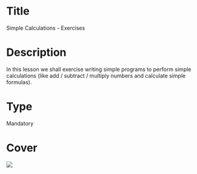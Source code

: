 # Title
Simple Calculations - Exercises

# Description
In this lesson we shall exercise writing simple programs to perform simple calculations (like add / subtract / multiply numbers
and calculate simple formulas).

# Type
Mandatory

# Cover
![](img/lesson-cover.png)
